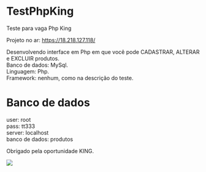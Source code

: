 # TestPhpKing
Teste para vaga Php King

Projeto no ar: https://18.218.127.118/

Desenvolvendo interface em Php em que você pode CADASTRAR, ALTERAR e EXCLUIR produtos.<br>
Banco de dados: MySql.<br>
Linguagem: Php.<br>
Framework: nenhum, como na descrição do teste.

# Banco de dados<br>
user: root<br>
pass: tt333<br>
server: localhost<br>
banco de dados: produtos<br>

Obrigado pela oportunidade KING.

<img src="https://drive.google.com/file/d/1tmF93acuiF21Pgn-VsV80qmo9BDqWejC/view?usp=sharing">
